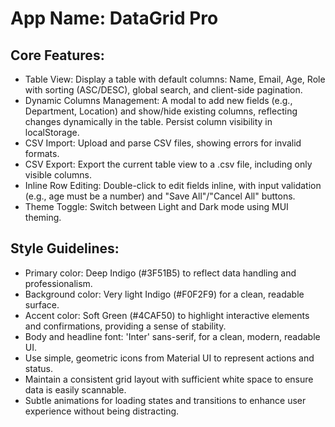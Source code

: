 # **App Name**: DataGrid Pro

## Core Features:

- Table View: Display a table with default columns: Name, Email, Age, Role with sorting (ASC/DESC), global search, and client-side pagination.
- Dynamic Columns Management: A modal to add new fields (e.g., Department, Location) and show/hide existing columns, reflecting changes dynamically in the table. Persist column visibility in localStorage.
- CSV Import: Upload and parse CSV files, showing errors for invalid formats.
- CSV Export: Export the current table view to a .csv file, including only visible columns.
- Inline Row Editing: Double-click to edit fields inline, with input validation (e.g., age must be a number) and "Save All"/"Cancel All" buttons.
- Theme Toggle: Switch between Light and Dark mode using MUI theming.

## Style Guidelines:

- Primary color: Deep Indigo (#3F51B5) to reflect data handling and professionalism.
- Background color: Very light Indigo (#F0F2F9) for a clean, readable surface.
- Accent color: Soft Green (#4CAF50) to highlight interactive elements and confirmations, providing a sense of stability.
- Body and headline font: 'Inter' sans-serif, for a clean, modern, readable UI.
- Use simple, geometric icons from Material UI to represent actions and status.
- Maintain a consistent grid layout with sufficient white space to ensure data is easily scannable.
- Subtle animations for loading states and transitions to enhance user experience without being distracting.